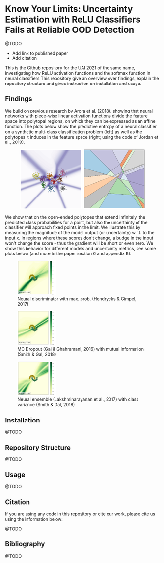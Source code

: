 # Know Your Limits: Uncertainty Estimation with ReLU Classifiers Fails at Reliable OOD Detection

@TODO
* Add link to published paper
* Add citation 

This is the Github repository for the UAI 2021 of the same name, investigating 
how ReLU activation functions and the softmax function in neural classifiers 
This repository give an overview over findings, explain the repository structure and gives instruction on installation 
and usage. 

## Findings 

We build on previous research by Arora et al. (2018), showing that neural networks with piece-wise linear activation 
functions divide the feature space into polytopal regions, on which they can be expressed as an affine function. The 
plots below show the predictive entropy of a neural classifier on a synthetic multi-class classification problem (left)
as well as the polytopes it induces in the feature space (right; using the code of Jordan et al., 2019).

<p align="middle">
    <img src="plots/uncertainty.png" width="40%" />
    <img src="plots/polytopes.png" width="40%" />
</p>

We show that on the open-ended polytopes that extend infinitely, the predicted class probabilities for a point, but also 
the uncertainty of the classifier will approach fixed points in the limit. We illustrate this by measuring the magnitude
of the model output (or uncertainty) w.r.t. to the input x. In regions where these scores don't change, a budge in the
input won't change the score - thus the gradient will be short or even zero. We show this behavior for different models 
and uncertainty metrics, see some plots below (and more in the paper section 6 and appendix B).

<p align="middle">
    <figure>
        <img src="plots/nn_max_prob_grads.png" width="30%" />
        <figcaption>Neural discriminator with max. prob. (Hendrycks & Gimpel, 2017)</figcaption>
    </figure>
    <figure>
        <img src="plots/mcdropout_mutual_information_grads.png" width="30%" />
        <figcaption>MC Dropout (Gal & Ghahramani, 2016) with mutual information (Smith & Gal, 2018)</figcaption>
    </figure>
    <figure>
        <img src="plots/nnensemble_var_grads.png" width="30%" />
        <figcaption>Neural ensemble (Lakshminarayanan et al., 2017) with class variance (Smith & Gal, 2018)</figcaption>
    </figure>
</p>



## Installation

@TODO 

## Repository Structure

@TODO

## Usage

@TODO

## Citation

If you are using any code in this repository or cite our work, please cite us using the 
information below:

@TODO

## Bibliography 

@TODO